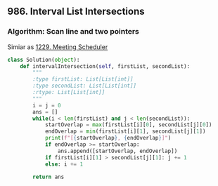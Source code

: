 ## 986. Interval List Intersections
### Algorithm: Scan line and two pointers
Simiar as [1229. Meeting Scheduler](https://github.com/eebowen/leetcode/blob/main/1229.%20Meeting%20Scheduler.md)

```python
class Solution(object):
    def intervalIntersection(self, firstList, secondList):
        """
        :type firstList: List[List[int]]
        :type secondList: List[List[int]]
        :rtype: List[List[int]]
        """
        i = j = 0
        ans = []
        while(i < len(firstList) and j < len(secondList)):
            startOverlap = max(firstList[i][0], secondList[j][0])
            endOverlap = min(firstList[i][1], secondList[j][1])
            print(f"[{startOverlap}, {endOverlap}]")
            if endOverlap >= startOverlap:
                ans.append([startOverlap, endOverlap])
            if firstList[i][1] > secondList[j][1]: j += 1 
            else: i += 1
            
        return ans
```
